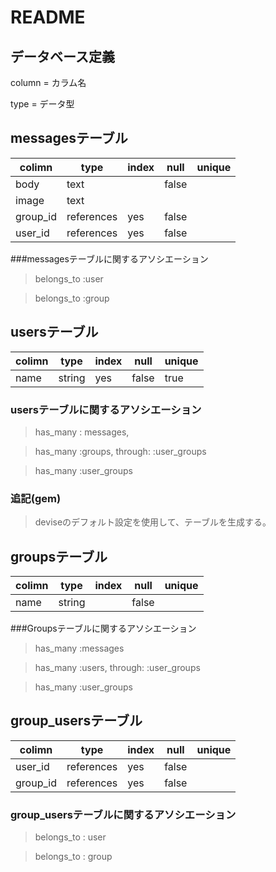 # README

## データベース定義

column = カラム名

type = データ型




## messagesテーブル



|colimn   | type      |index| null| unique|
|---------|-----------|------|-----|-------|
| body    | text      |      |false|       |
| image   | text      |      |    |       |
| group_id| references| yes  |false|       |
| user_id | references| yes  |false|       |

###messagesテーブルに関するアソシエーション
> belongs_to :user

> belongs_to :group



## usersテーブル

| colimn  | type   | index| null| unique|
|---------|--------|------|-----|-------|
| name    | string | yes  |false| true  |


### usersテーブルに関するアソシエーション
> has_many : messages,

> has_many :groups, through: :user_groups

> has_many :user_groups

### 追記(gem)

> deviseのデフォルト設定を使用して、テーブルを生成する。



## groupsテーブル

| colimn    | type       | index| null| unique|
|-----------|------------|------|-----|-------|
| name      | string     |      |false|       |


###Groupsテーブルに関するアソシエーション

> has_many :messages

> has_many :users, through: :user_groups

> has_many :user_groups




## group_usersテーブル


| colimn    | type       | index| null| unique|
|-----------|------------|------|-----|-------|
| user_id   | references | yes |false|       |
| group_id  | references | yes |false|       |

### group_usersテーブルに関するアソシエーション

> belongs_to : user

> belongs_to : group

